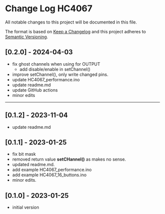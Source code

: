 # Change Log HC4067

All notable changes to this project will be documented in this file.

The format is based on [Keep a Changelog](http://keepachangelog.com/)
and this project adheres to [Semantic Versioning](http://semver.org/).


## [0.2.0] - 2024-04-03
- fix ghost channels when using for OUTPUT
  - add disable/enable in setChannel()
- improve setChannel(), only write changed pins.
- update HC4067_performance.ino
- update readme.md
- update GitHub actions
- minor edits

----

## [0.1.2] - 2023-11-04
- update readme.md


## [0.1.1] - 2023-01-25
- fix bit mask
- removed return value **setCHannel()** as makes no sense.
- updated readme.md.
- add example HC4067_performance.ino 
- add example HC4067_16_buttons.ino
- minor edits.

## [0.1.0] - 2023-01-25
- initial version

